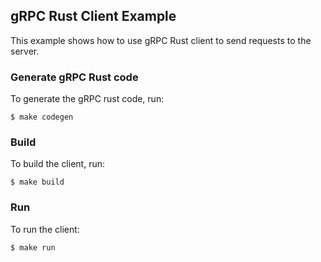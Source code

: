 ## gRPC Rust Client Example

This example shows how to use gRPC Rust client to send requests to the server.

### Generate gRPC Rust code

To generate the gRPC rust code, run:

    $ make codegen

### Build

To build the client, run:

    $ make build

### Run

To run the client:

    $ make run
